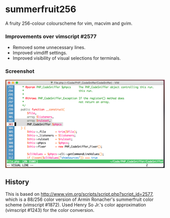 summerfruit256
==============
A fruity 256-colour colourscheme for vim, macvim and gvim.

### Improvements over vimscript #2577

* Removed some unnecessary lines.
* Improved vimdiff settings.
* Improved visibility of visual selections for terminals.

### Screenshot
![summerfruit256 editing PHP](./screenshot.png "Editing PHP")

History
-------
This is based on http://www.vim.org/scripts/script.php?script_id=2577,
which is a 88/256 color version of Armin Ronacher's summerfruit color
scheme (vimscript #1872).  Used Henry So Jr.'s color approximation
(vimscript #1243) for the color conversion.
